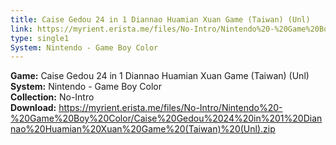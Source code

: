 ```yaml
---
title: Caise Gedou 24 in 1 Diannao Huamian Xuan Game (Taiwan) (Unl)
link: https://myrient.erista.me/files/No-Intro/Nintendo%20-%20Game%20Boy%20Color/Caise%20Gedou%2024%20in%201%20Diannao%20Huamian%20Xuan%20Game%20(Taiwan)%20(Unl).zip
type: single1
System: Nintendo - Game Boy Color
---
```

<b>Game:</b> Caise Gedou 24 in 1 Diannao Huamian Xuan Game (Taiwan) (Unl)<br>
<b>System:</b> Nintendo - Game Boy Color<br>
<b>Collection:</b> No-Intro<br>
<b>Download:</b> https://myrient.erista.me/files/No-Intro/Nintendo%20-%20Game%20Boy%20Color/Caise%20Gedou%2024%20in%201%20Diannao%20Huamian%20Xuan%20Game%20(Taiwan)%20(Unl).zip